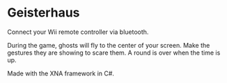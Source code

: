 # Geisterhaus

Connect your Wii remote controller via bluetooth. 

During the game, ghosts will fly to the center of your screen. Make the gestures they are showing to scare them. A round is over when the time is up.

Made with the XNA framework in C#.
